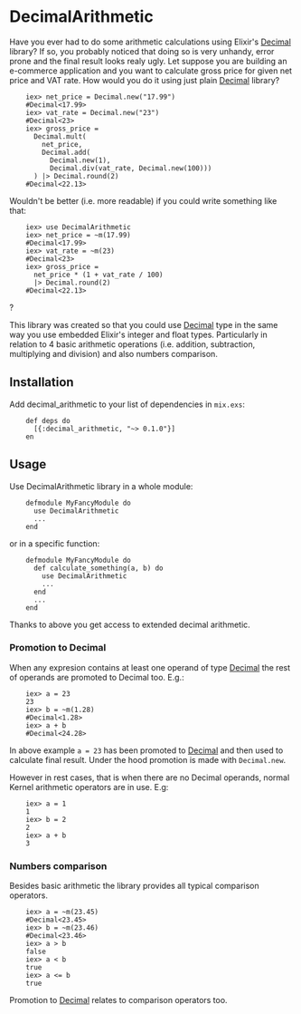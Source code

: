# DecimalArithmetic

Have you ever had to do some arithmetic calculations using Elixir's [Decimal](https://github.com/ericmj/decimal) library? If so, you probably noticed that doing so is very unhandy, error prone and the final result looks realy ugly.
Let suppose you are building an e-commerce application and you want to calculate gross price for given net price and VAT rate. How would you do it using just plain [Decimal](https://github.com/ericmj/decimal) library?

        iex> net_price = Decimal.new("17.99")
        #Decimal<17.99>
        iex> vat_rate = Decimal.new("23")
        #Decimal<23>
        iex> gross_price =
          Decimal.mult(
            net_price,
            Decimal.add(
              Decimal.new(1),
              Decimal.div(vat_rate, Decimal.new(100)))
          ) |> Decimal.round(2)
        #Decimal<22.13>

Wouldn't be better (i.e. more readable) if you could write something like that:

        iex> use DecimalArithmetic
        iex> net_price = ~m(17.99)
        #Decimal<17.99>
        iex> vat_rate = ~m(23)
        #Decimal<23>
        iex> gross_price =
          net_price * (1 + vat_rate / 100)
          |> Decimal.round(2)
        #Decimal<22.13>
?

This library was created so that you could use [Decimal](https://github.com/ericmj/decimal) type in the same way you use embedded Elixir's integer and float types. Particularly in relation to 4 basic arithmetic operations (i.e. addition, subtraction, multiplying and division) and also numbers comparison.

## Installation

  Add decimal_arithmetic to your list of dependencies in `mix.exs`:

        def deps do
          [{:decimal_arithmetic, "~> 0.1.0"}]
        en

## Usage

Use DecimalArithmetic library in a whole module:

        defmodule MyFancyModule do
          use DecimalArithmetic
          ...
        end

or in a specific function:

        defmodule MyFancyModule do
          def calculate_something(a, b) do
            use DecimalArithmetic
            ...
          end
          ...
        end

Thanks to above you get access to extended decimal arithmetic.

### Promotion to Decimal

When any expresion contains at least one operand of type [Decimal](https://github.com/ericmj/decimal) the rest of operands are promoted to Decimal too. E.g.:

        iex> a = 23
        23
        iex> b = ~m(1.28)
        #Decimal<1.28>
        iex> a + b
        #Decimal<24.28>

In above example ```a = 23``` has been promoted to [Decimal](https://github.com/ericmj/decimal) and then used to calculate final result. Under the hood promotion is made with ```Decimal.new```.

However in rest cases, that is when there are no Decimal operands, normal Kernel arithmetic operators are in use. E.g:

        iex> a = 1
        1
        iex> b = 2
        2
        iex> a + b
        3

### Numbers comparison

Besides basic arithmetic the library provides all typical comparison operators.

        iex> a = ~m(23.45)
        #Decimal<23.45>
        iex> b = ~m(23.46)
        #Decimal<23.46>
        iex> a > b
        false
        iex> a < b
        true
        iex> a <= b
        true

Promotion to [Decimal](https://github.com/ericmj/decimal) relates to comparison operators too.
